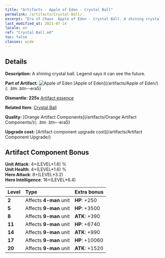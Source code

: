 ```yaml
---
title: "Artifacts - Apple of Eden - Crystal Ball"
permalink: /artifacts/Crystal Ball/
excerpt: "Era of Chaos  Apple of Eden - Crystal Ball. A shining crystal ball. Legend says it can see the future."
last_modified_at: 2021-07-14
locale: en
ref: "Crystal Ball.md"
toc: false
classes: wide
---
```




## Details

 **Description:** A shining crystal ball. Legend says it can see the future.

 **Part of Artifact:** ![Apple of Eden](/images/t/icon_artifact_49.png) [Apple of Eden](/artifacts/Apple of Eden/){: .btn .btn--era5}

 **Dismantle: 225x** [Artifact essence](/Items/con_905/)

 **Related Item**: [Crystal Ball](/Items/art_183/)

 **Quality:** [Orange Artifact Components](/artifacts/Orange Artifact Components/){: .btn .btn--era5}

 **Upgrade cost:** [Artifact component upgrade cost](/artifacts/Artifact Component Upgrade/)

## Artifact Component Bonus

  **Unit Attack**: 4+(LEVEL\*1.6) %<br/>**Unit Health**: 4+(LEVEL\*1.6) %<br/>**Hero Attack**: 8+(LEVEL\*3.2)<br/>**Hero Intelligence**: 16+(LEVEL\*6.4)

  |  Level  | Type |    Extra bonus  | 
  |:--------|:-----|:----------------| 
  | **2** | Affects **4-man** unit | **HP**: +250 | 
  | **5** | Affects **9-man** unit | **HP**: +3500 | 
  | **8** | Affects **9-man** unit | **ATK**: +390 | 
  | **11** | Affects **9-man** unit | **HP**: +6740 | 
  | **14** | Affects **9-man** unit | **ATK**: +990 | 
  | **17** | Affects **9-man** unit | **HP**: +10060 | 
  | **20** | Affects **9-man** unit | **ATK**: +1520 | 
